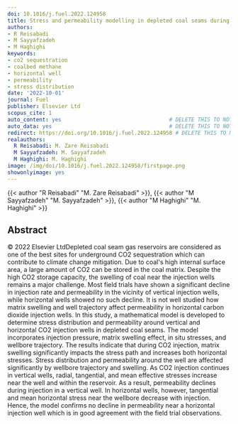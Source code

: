```yaml
---
doi: 10.1016/j.fuel.2022.124958
title: Stress and permeability modelling in depleted coal seams during CO2 storage
authors:
- R Reisabadi
- M Sayyafzadeh
- M Haghighi
keywords:
- co2 sequestration
- coalbed methane
- horizontal well
- permeability
- stress distribution
date: '2022-10-01'
journal: Fuel
publisher: Elsevier Ltd
scopus_cite: 1
auto_content: yes                                  # DELETE THIS TO NOT AUTO GENERATE CONTENT
auto_data: yes                                     # DELETE THIS TO NOT AUTO GENERATE METADATA
redirect: https://doi.org/10.1016/j.fuel.2022.124958 # DELETE THIS TO NOT REDIRECT
realauthors:
  R Reisabadi: M. Zare Reisabadi
  M Sayyafzadeh: M. Sayyafzadeh
  M Haghighi: M. Haghighi
image: /img/doi/10.1016/j.fuel.2022.124958/firstpage.png
showonlyimage: yes
---
```

{{< author "R Reisabadi" "M. Zare Reisabadi" >}}, {{< author "M Sayyafzadeh" "M. Sayyafzadeh" >}}, {{< author "M Haghighi" "M. Haghighi" >}}

## Abstract
© 2022 Elsevier LtdDepleted coal seam gas reservoirs are considered as one of the best sites for underground CO2 sequestration which can contribute to climate change mitigation. Due to coal's high internal surface area, a large amount of CO2 can be stored in the coal matrix. Despite the high CO2 storage capacity, the swelling of coal near the injection wells remains a major challenge. Most field trials have shown a significant decline in injection rate and permeability in the vicinity of vertical injection wells, while horizontal wells showed no such decline. It is not well studied how matrix swelling and well trajectory affect permeability in horizontal carbon dioxide injection wells. In this study, a mathematical model is developed to determine stress distribution and permeability around vertical and horizontal CO2 injection wells in depleted coal seams. The model incorporates injection pressure, matrix swelling effect, in situ stresses, and wellbore trajectory. The results indicate that during CO2 injection, matrix swelling significantly impacts the stress path and increases both horizontal stresses. Stress distribution and permeability around the well are affected significantly by wellbore trajectory and swelling. As CO2 injection continues in vertical wells, radial, tangential, and mean effective stresses increase near the well and within the reservoir. As a result, permeability declines during injection in a vertical well. In horizontal wells, however, tangential and mean horizontal stress near the wellbore decrease with injection. Hence, the model confirms no decline in permeability near a horizontal injection well which is in good agreement with the field trial observations.
